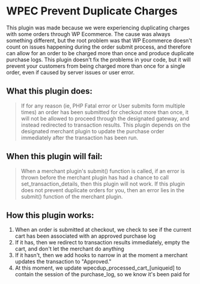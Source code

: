 WPEC Prevent Duplicate Charges
==============================
This plugin was made because we were experiencing duplicating charges with some orders through WP Ecommerce. The cause was always something different, but the root problem was that WP Ecommerce doesn't count on issues happening during the order submit process, and therefore can allow for an order to be charged more than once and produce duplicate purchase logs. This plugin doesn't fix the problems in your code, but it will prevent your customers from being charged more than once for a single order, even if caused by server issues or user error.

## What this plugin does: ##
> If for any reason (ie, PHP Fatal error or User submits form multiple times) an order has been submitted for checkout more than once, it will not be allowed to proceed through the designated gateway, and instead redirected to transaction results. This plugin depends on the designated merchant plugin to update the purchase order immediately after the transaction has been run.

## When this plugin will fail: ##
> When a merchant plugin's submit() function is called, if an error is thrown before the merchant plugin has had a chance to call set_transaction_details, then this plugin will not work. If this plugin does not prevent duplicate orders for you, then an error lies in the submit() function of the merchant plugin.

## How this plugin works: ##
1. When an order is submitted at checkout, we check to see if the current cart has been associated with an approved purchase log
2. If it has, then we redirect to transaction results immediately, empty the cart, and don't let the merchant do anything
3. If it hasn't, then we add hooks to narrow in at the moment a merchant updates the transaction to "Approved."
4. At this moment, we update wpecdup_processed_cart_[uniqueid] to contain the session of the purchase_log, so we know it's been paid for
